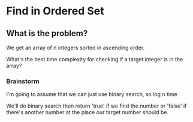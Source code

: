 # Find in Ordered Set

## What is the problem?

We get an array of n integers sorted in ascending order.

What's the best time complexity for checking if a target integer is in the array?

### Brainstorm

I'm going to assume that we can just use binary search, so log n time

We'll do binary search then return 'true' if we find the number or 'false' if there's another number at the place our target number should be.
